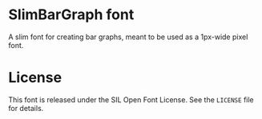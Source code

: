 # SlimBarGraph font

A slim font for creating bar graphs, meant to be used as a 1px-wide pixel font.


# License

This font is released under the SIL Open Font License. See the `LICENSE` file for details.
